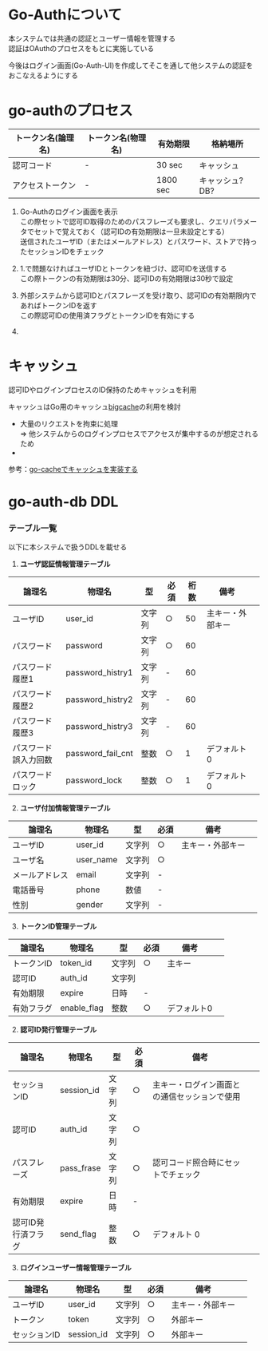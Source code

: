 # Go-Authについて
本システムでは共通の認証とユーザー情報を管理する\
認証はOAuthのプロセスをもとに実施している

今後はログイン画面(Go-Auth-UI)を作成してそこを通して他システムの認証をおこなえるようにする

# go-authのプロセス

トークン名(論理名)|トークン名(物理名)|有効期限|格納場所
-|-|-|-
認可コード|-|30 sec|キャッシュ
アクセストークン|-|1800 sec|キャッシュ? DB?


1. Go-Authのログイン画面を表示\
  この際セットで認可ID取得のためのパスフレーズも要求し、クエリパラメータでセットで覚えておく（認可IDの有効期限は一旦未設定とする）\
  送信されたユーザID（またはメールアドレス）とパスワード、ストアで持ったセッションIDをチェック

1. 1.で問題なければユーザIDとトークンを紐づけ、認可IDを送信する\
  この際トークンの有効期限は30分、認可IDの有効期限は30秒で設定

1. 外部システムから認可IDとパスフレーズを受け取り、認可IDの有効期限内であればトークンIDを返す\
この際認可IDの使用済フラグとトークンIDを有効にする

1. 


# キャッシュ
認可IDやログインプロセスのID保持のためキャッシュを利用

キャッシュはGo用のキャッシュ[bigcache](https://github.com/allegro/bigcache)の利用を検討

+ 大量のリクエストを拘束に処理\
  => 他システムからのログインプロセスでアクセスが集中するのが想定されるため
+

参考：[go-cacheでキャッシュを実装する](https://zenn.dev/kimd/articles/4bc261c74d4545)

# go-auth-db DDL
### テーブル一覧
以下に本システムで扱うDDLを載せる

1. **ユーザ認証情報管理テーブル**

論理名|物理名|型|必須|桁数|備考||
-|-|-|-|-|-|-|
ユーザID|user_id|文字列|○|50|主キー・外部キー
パスワード|password|文字列|○|60||
パスワード履歴1|password_histry1|文字列|-|60||
パスワード履歴2|password_histry2|文字列|-|60||
パスワード履歴3|password_histry3|文字列|-|60||
パスワード誤入力回数|password_fail_cnt|整数|○|1|デフォルト0
パスワードロック|password_lock|整数|○|1|デフォルト0

2. **ユーザ付加情報管理テーブル**

論理名|物理名|型|必須|備考||
-|-|-|-|-|-
ユーザID|user_id|文字列|○|主キー・外部キー
ユーザ名|user_name|文字列|○|
メールアドレス|email|文字列|-|
電話番号|phone|数値|-|
性別|gender|文字列|-|

3. **トークンID管理テーブル**

論理名|物理名|型|必須|備考||
-|-|-|-|-|-
トークンID|token_id|文字列|○|主キー
認可ID|auth_id|文字列|
有効期限|expire|日時|-
有効フラグ|enable_flag|整数|○|デフォルト0


2. **認可ID発行管理テーブル**

論理名|物理名|型|必須|備考||
-|-|-|-|-|-
セッションID|session_id|文字列|○|主キー・ログイン画面との通信セッションで使用
認可ID|auth_id|文字列|○|
パスフレーズ|pass_frase|文字列|○|認可コード照合時にセットでチェック
有効期限|expire|日時|-
認可ID発行済フラグ|send_flag|整数|○|デフォルト 0


3. **ログインユーザー情報管理テーブル**

論理名|物理名|型|必須|備考||
-|-|-|-|-|-
ユーザID|user_id|文字列|○|主キー・外部キー
トークン|token|文字列|○|外部キー
セッションID|session_id|文字列|○|外部キー